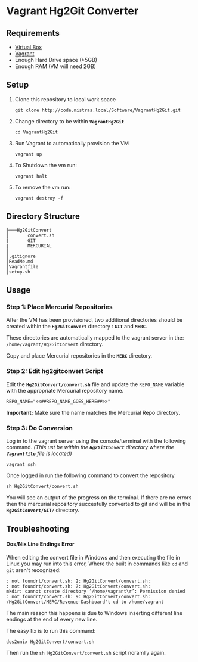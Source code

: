 # Vagrant Hg2Git Converter

## Requirements

 - [Virtual Box](https://www.virtualbox.org/wiki/Downloads)     
 - [Vagrant](https://www.vagrantup.com/downloads.html)
 - Enough Hard Drive space (>5GB)
 - Enough RAM (VM will need 2GB)


## Setup

 1. Clone this repository to local work space
	```
	git clone http://code.mistras.local/Software/VagrantHg2Git.git
	```

 2. Change directory to be within **`VagrantHg2Git`**
	```
	cd VagrantHg2Git
	```
		
 3. Run Vagrant to automatically provision the VM
	```
	vagrant up
	```

 4. To Shutdown the vm run:
	```
	vagrant halt	
	```

 5. To remove the vm run:
	```
	vagrant destroy -f
	```

## Directory Structure

	├───Hg2GitConvert
    │       convert.sh
    |       GIT
    |       MERCURIAL    
    │   	
    │.gitignore
    │ReadMe.md
    │Vagrantfile
    │setup.sh
	
    
## Usage

### Step 1: Place Mercurial Repositories

After the VM has been provisioned, two additional directories should be created within the **`Hg2GitConvert`** directory : **`GIT`** and **`MERC`**.

These directories are automatically mapped to the vagrant server in the: `/home/vagrant/Hg2GitConvert` directory.

Copy and place Mercurial repositories in the **`MERC`** directory.

### Step 2: Edit hg2gitconvert Script

Edit the **`Hg2GitConvert/convert.sh`** file and update the `REPO_NAME` variable with the appropriate Mercurial repository name. 


```
REPO_NAME="<<##REPO_NAME_GOES_HERE##>>"
```

**Important:** Make sure the name matches the Mercurial Repo directory.

### Step 3: Do Conversion

Log in to the vagrant server using the console/terminal with the following command. _(This ust be within the **`Hg2GitConvert`** directory where the **`Vagrantfile`** file is located)_

```
vagrant ssh
```

Once logged in run the following command to convert the repository

```
sh Hg2GitConvert/convert.sh
```

You will see an output of the progress on the terminal. If there are no errors then the mercurial repository succesfully converted to git and will be in the **`Hg2GitConvert/GIT/`** directory.


## Troubleshooting

#### Dos/Nix Line Endings Error

When editing the convert file in Windows and then executing the file in Linux you may run into this error, Where the built in commands like `cd` and `git` aren't recognized: 

```
: not foundrt/convert.sh: 2: Hg2GitConvert/convert.sh:
: not foundrt/convert.sh: 7: Hg2GitConvert/convert.sh:
mkdir: cannot create directory ‘/home/vagrant\r’: Permission denied
: not foundrt/convert.sh: 9: Hg2GitConvert/convert.sh:
/Hg2GitConvert/MERC/Revenue-Dashboard't cd to /home/vagrant

```

The main reason this happens is due to Windows inserting different line endings at the end of every new line. 

The easy fix is to run this command:

```
dos2unix Hg2GitConvert/convert.sh
```

Then run the `sh Hg2GitConvert/convert.sh` script noramlly again.
